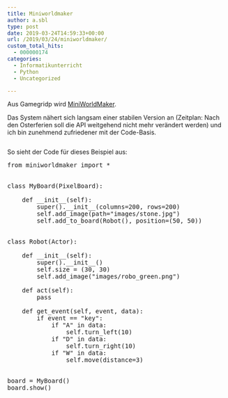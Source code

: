 ```yaml
---
title: Miniworldmaker
author: a.sbl
type: post
date: 2019-03-24T14:59:33+00:00
url: /2019/03/24/miniworldmaker/
custom_total_hits:
  - 000000174
categories:
  - Informatikunterricht
  - Python
  - Uncategorized

---
```

Aus Gamegridp wird [MiniWorldMaker][1].

Das System nähert sich langsam einer stabilen Version an (Zeitplan: Nach den Osterferien soll die API weitgehend nicht mehr verändert werden) und ich bin zunehmend zufriedener mit der Code-Basis.<figure class="wp-block-image">

<img src="https://it-teaching.de/wp/wp-content/uploads/2019/03/image.png" alt="" class="wp-image-399" /></figure> 

So sieht der Code für dieses Beispiel aus:

<pre class="EnlighterJSRAW" data-enlighter-language="python" data-enlighter-theme="" data-enlighter-highlight="" data-enlighter-linenumbers="" data-enlighter-lineoffset="" data-enlighter-title="" data-enlighter-group="">from miniworldmaker import *


class MyBoard(PixelBoard):

    def __init__(self):
        super().__init__(columns=200, rows=200)
        self.add_image(path="images/stone.jpg")
        self.add_to_board(Robot(), position=(50, 50))


class Robot(Actor):

    def __init__(self):
        super().__init__()
        self.size = (30, 30)
        self.add_image("images/robo_green.png")

    def act(self):
        pass

    def get_event(self, event, data):
        if event == "key":
            if "A" in data:
                self.turn_left(10)
            if "D" in data:
                self.turn_right(10)
            if "W" in data:
                self.move(distance=3)


board = MyBoard()
board.show()
</pre>

 [1]: http://miniworldmaker.it-teaching.de/